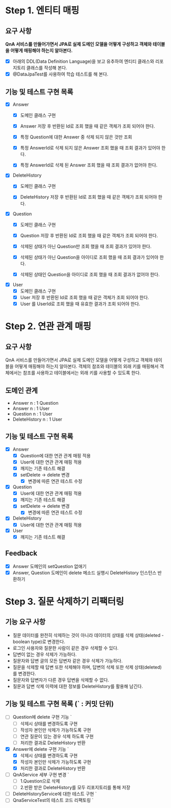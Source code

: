 # Step 1. 엔티티 매핑
## 요구 사항
**QnA 서비스를 만들어가면서 JPA로 실제 도메인 모델을 어떻게 구성하고 객체와 테이블을 어떻게 매핑해야 하는지 알아본다.**

- [x] 아래의 DDL(Data Definition Language)을 보고 유추하여 엔티티 클래스와 리포지토리 클래스를 작성해 본다.
- [x] @DataJpaTest를 사용하여 학습 테스트를 해 본다.

## 기능 및 테스트 구현 목록
- [x] Answer
  - [x] 도메인 클래스 구현
  - [x] Answer 저장 후 반환된 Id로 조회 했을 때 같은 객체가 조회 되어야 한다.
  - [x] 특정 Question에 대한 Answer 중 삭제 되지 않은 것만 조회
  - [x] 특정 AnswerId로 삭제 되지 않은 Answer 조회 했을 때 조회 결과가 있어야 한다.
  - [x] 특정 AnswerId로 삭제 된 Answer 조회 했을 때 조회 결과가 없어야 한다.
  

- [x] DeleteHistory
  - [x] 도메인 클래스 구현
  - [x] DeleteHistory 저장 후 반환된 Id로 조회 했을 때 같은 객체가 조회 되어야 한다.

  
- [x] Question
  - [x] 도메인 클래스 구현
  - [x] Question 저장 후 반환된 Id로 조회 했을 때 같은 객체가 조회 되어야 한다.
  - [x] 삭제된 상태가 아닌 Question만 조회 했을 때 조회 결과가 있어야 한다.
  - [x] 삭제된 상태가 아닌 Question을 아이디로 조회 했을 때 조회 결과가 있어야 한다.
  - [x] 삭제된 상태인 Question을 아이디로 조회 했을 때 조회 결과가 없어야 한다.

  
- [x] User
  - [x] 도메인 클래스 구현
  - [x] User 저장 후 반환된 Id로 조회 했을 때 같은 객체가 조회 되어야 한다.
  - [x] User 를 UserId로 조회 했을 때 유효한 결과가 조회 되어야 한다.
  
# Step 2. 연관 관계 매핑
## 요구 사항
QnA 서비스를 만들어가면서 JPA로 실제 도메인 모델을 어떻게 구성하고 객체와 테이블을 어떻게 매핑해야 하는지 알아본다.
객체의 참조와 테이블의 외래 키를 매핑해서 객체에서는 참조를 사용하고 테이블에서는 외래 키를 사용할 수 있도록 한다.

## 도메인 관계
- Answer n : 1 Question
- Answer n : 1 User
- Question n : 1 User
- DeleteHistory n : 1 User

## 기능 및 테스트 구현 목록
- [x] Answer
  - [x] Question에 대한 연관 관계 매핑 적용
  - [x] User에 대한 연관 관계 매핑 적용
  - [x] 깨지는 기존 테스트 해결
  - [X] setDelete -> delete 변경
    - [x] 변경에 따른 연관 테스트 수정

- [x] Question
  - [x] User에 대한 연관 관계 매핑 적용
  - [x] 깨지는 기존 테스트 해결
  - [x] setDelete -> delete 변경
    - [x] 변경에 따른 연관 테스트 수정

- [x] DeleteHistory
  - [x] User에 대한 연관 관계 매핑 적용

- [x] User
  - [x] 깨지는 기존 테스트 해결
  
## Feedback 
- [x] Answer 도메인의 setQuestion 없애기
- [x] Answer, Question 도메인이 delete 메소드 실행시 DeleteHistory 인스턴스 반환하기

# Step 3. 질문 삭제하기 리팩터링
## 기능 요구 사항
- 질문 데이터를 완전히 삭제하는 것이 아니라 데이터의 상태를 삭제 상태(deleted - boolean type)로 변경한다.
- 로그인 사용자와 질문한 사람이 같은 경우 삭제할 수 있다.
- 답변이 없는 경우 삭제가 가능하다.
- 질문자와 답변 글의 모든 답변자 같은 경우 삭제가 가능하다.
- 질문을 삭제할 때 답변 또한 삭제해야 하며, 답변의 삭제 또한 삭제 상태(deleted)를 변경한다.
- 질문자와 답변자가 다른 경우 답변을 삭제할 수 없다.
- 질문과 답변 삭제 이력에 대한 정보를 DeleteHistory를 활용해 남긴다.

## 기능 및 테스트 구현 목록 (` : 커밋 단위)
- [ ] Question에 delete 구현 기능 `
  - [ ] 삭제시 상태를 변경하도록 구현
  - [ ] 작성자 본인만 삭제가 가능하도록 구현
  - [ ] 연관 질문이 있는 경우 삭제 하도록 구현 
  - [ ] 처리한 결과로 DeleteHistory 반환

- [x] Answer에 delete 구현 기능 `
  - [x] 삭제시 상태를 변경하도록 구현
  - [x] 작성자 본인만 삭제가 가능하도록 구현
  - [x] 처리한 결과로 DeleteHistory 반환

- [ ] QnAService 세부 구현 변경 `
  - [ ] 1.Question으로 삭제
  - [ ] 2.반환 받은 DeleteHistory를 모두 리포지토리를 통해 저장

- [ ] DeleteHistoryService에 대한 테스트 구현 `
- [ ] QnaServiceTest의 테스트 코드 리팩토링 `